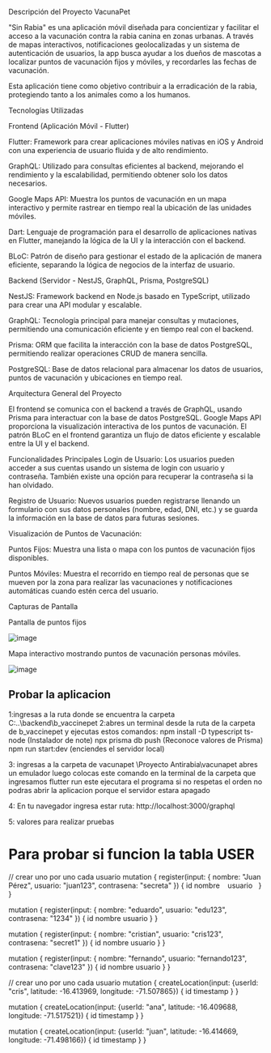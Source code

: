 Descripción del Proyecto VacunaPet

"Sin Rabia" es una aplicación móvil diseñada para concientizar y facilitar el acceso a la vacunación contra la rabia canina en zonas urbanas. A través de mapas interactivos, notificaciones geolocalizadas y un sistema de autenticación de usuarios, la app busca ayudar a los dueños de mascotas a localizar puntos de vacunación fijos y móviles, y recordarles las fechas de vacunación.

Esta aplicación tiene como objetivo contribuir a la erradicación de la rabia, protegiendo tanto a los animales como a los humanos.


Tecnologías Utilizadas

Frontend (Aplicación Móvil - Flutter)


Flutter: Framework para crear aplicaciones móviles nativas en iOS y Android con una experiencia de usuario fluida y de alto rendimiento.

GraphQL: Utilizado para consultas eficientes al backend, mejorando el rendimiento y la escalabilidad, permitiendo obtener solo los datos necesarios.

Google Maps API: Muestra los puntos de vacunación en un mapa interactivo y permite rastrear en tiempo real la ubicación de las unidades móviles.

Dart: Lenguaje de programación para el desarrollo de aplicaciones nativas en Flutter, manejando la lógica de la UI y la interacción con el backend.

BLoC: Patrón de diseño para gestionar el estado de la aplicación de manera eficiente, separando la lógica de negocios de la interfaz de usuario.



Backend (Servidor - NestJS, GraphQL, Prisma, PostgreSQL)


NestJS: Framework backend en Node.js basado en TypeScript, utilizado para crear una API modular y escalable.

GraphQL: Tecnología principal para manejar consultas y mutaciones, permitiendo una comunicación eficiente y en tiempo real con el backend.

Prisma: ORM que facilita la interacción con la base de datos PostgreSQL, permitiendo realizar operaciones CRUD de manera sencilla.

PostgreSQL: Base de datos relacional para almacenar los datos de usuarios, puntos de vacunación y ubicaciones en tiempo real.


Arquitectura General del Proyecto

El frontend se comunica con el backend a través de GraphQL, usando Prisma para interactuar con la base de datos PostgreSQL. Google Maps API proporciona la visualización interactiva de los puntos de vacunación. El patrón BLoC en el frontend garantiza un flujo de datos eficiente y escalable entre la UI y el backend.


Funcionalidades Principales
Login de Usuario: Los usuarios pueden acceder a sus cuentas usando un sistema de login con usuario y contraseña. También existe una opción para recuperar la contraseña si la han olvidado.

Registro de Usuario: Nuevos usuarios pueden registrarse llenando un formulario con sus datos personales (nombre, edad, DNI, etc.) y se guarda la información en la base de datos para futuras sesiones.

Visualización de Puntos de Vacunación:

Puntos Fijos: Muestra una lista o mapa con los puntos de vacunación fijos disponibles.

Puntos Móviles: Muestra el recorrido en tiempo real de personas que se mueven por la zona para realizar las vacunaciones y notificaciones automáticas cuando estén cerca del usuario.


Capturas de Pantalla

Pantalla de puntos fijos

![image](https://github.com/user-attachments/assets/aee23139-0e03-4a75-bf12-6c3f23d862ff)


Mapa interactivo mostrando puntos de vacunación personas móviles.

![image](https://github.com/user-attachments/assets/f9e43800-27d7-41c6-a024-65d4980280b3)

## Probar la aplicacion

1:ingresas a la ruta donde se encuentra la carpeta 
C:..\backend\b_vaccinepet
2:abres un terminal desde la ruta de la carpeta de b_vaccinepet y ejecutas estos comandos:
npm install -D typescript ts-node     (Instalador de note)
npx prisma db push                    (Reconoce valores de Prisma)
npm run start:dev                     (enciendes el servidor local)

3: ingresas a la carpeta de vacunapet \Proyecto Antirabia\vacunapet
abres un emulador luego colocas este comando en la terminal de la carpeta que ingresamos  flutter run este ejecutara el programa si no respetas el orden no podras abrir la aplicacion porque el servidor estara apagado

4: En tu navegador ingresa estar ruta: http://localhost:3000/graphql

5: valores para realizar pruebas
# Para probar si funcion la tabla USER

// crear uno por uno cada usuario
mutation {
  register(input: {
    nombre: "Juan Pérez",
    usuario: "juan123",
    contrasena: "secreta"
  }) {
    id
    nombre
    usuario
  }
}

mutation {
  register(input: {
    nombre: "eduardo",
    usuario: "edu123",
    contrasena: "1234"
  }) {
    id
    nombre
    usuario
  }
}

mutation {
  register(input: {
    nombre: "cristian",
    usuario: "cris123",
    contrasena: "secret1"
  }) {
    id
    nombre
    usuario
  }
}

mutation {
  register(input: {
    nombre: "fernando",
    usuario: "fernando123",
    contrasena: "clave123"
  }) {
    id
    nombre
    usuario
  }
}



// crear uno por uno cada usuario
mutation {
  createLocation(input: {userId: "cris", latitude: -16.413969, longitude: -71.507865}) {
    id
    timestamp
  }
}


mutation {
  createLocation(input: {userId: "ana", latitude: 
-16.409688, longitude: -71.517521}) {
    id
    timestamp
  }
}



mutation {
  createLocation(input: {userId: "juan", latitude: -16.414669, longitude: -71.498166}) {
    id
    timestamp
  }
}


